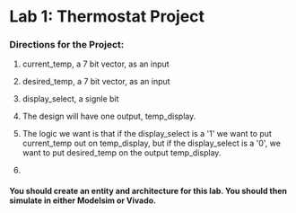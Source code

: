 # Lab 1: Thermostat Project 

### Directions for the Project:

1) current_temp, a 7 bit vector, as an input
2) desired_temp, a 7 bit vector, as an input
3) display_select, a signle bit
4) The design will have one output, temp_display.

5) The logic we want is that if the display_select is a '1' we want to put current_temp out on temp_display, but if the display_select is a '0', we want to put desired_temp on the output temp_display.
6) 
#### You should create an entity and architecture for this lab.   You should then simulate in either Modelsim or Vivado.
